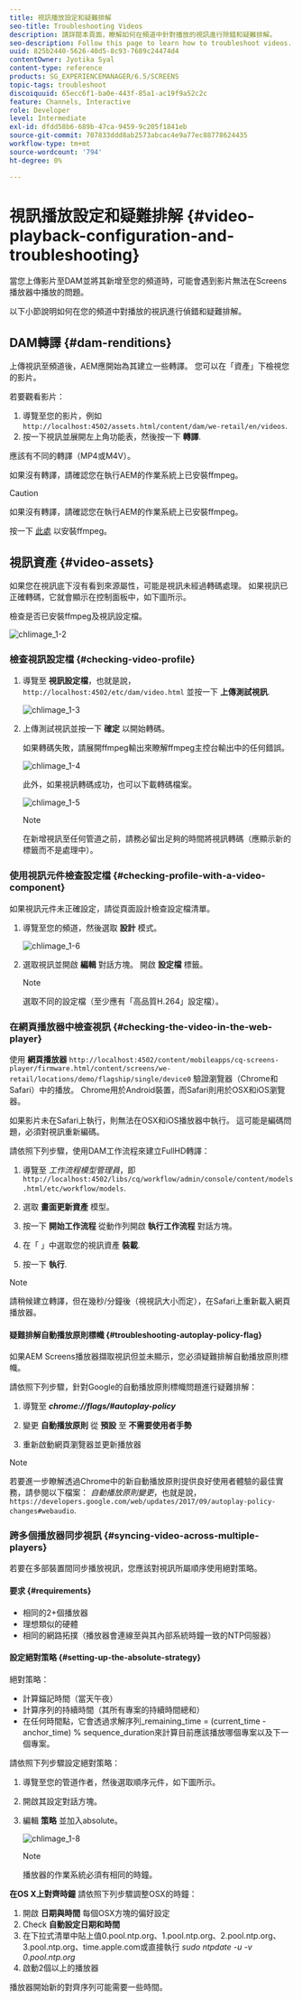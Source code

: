 ```yaml
---
title: 視訊播放設定和疑難排解
seo-title: Troubleshooting Videos
description: 請詳閱本頁面，瞭解如何在頻道中針對播放的視訊進行除錯和疑難排解。
seo-description: Follow this page to learn how to troubleshoot videos. When you upload a video to the DAM and add it your channel, you might encounter issues that video might not play in Screens player and this section describes how to debug and troubleshoot video playing in your channel.
uuid: 825b2440-5626-40d5-8c93-7689c24474d4
contentOwner: Jyotika Syal
content-type: reference
products: SG_EXPERIENCEMANAGER/6.5/SCREENS
topic-tags: troubleshoot
discoiquuid: 65ecc6f1-ba0e-443f-85a1-ac19f9a52c2c
feature: Channels, Interactive
role: Developer
level: Intermediate
exl-id: dfdd58b6-689b-47ca-9459-9c205f1841eb
source-git-commit: 707833ddd8ab2573abcac4e9a77ec88778624435
workflow-type: tm+mt
source-wordcount: '794'
ht-degree: 0%

---
```


# 視訊播放設定和疑難排解 {#video-playback-configuration-and-troubleshooting}

當您上傳影片至DAM並將其新增至您的頻道時，可能會遇到影片無法在Screens播放器中播放的問題。

以下小節說明如何在您的頻道中對播放的視訊進行偵錯和疑難排解。

## DAM轉譯 {#dam-renditions}

上傳視訊至頻道後，AEM應開始為其建立一些轉譯。 您可以在「資產」下檢視您的影片。

若要觀看影片：

1. 導覽至您的影片，例如 `http://localhost:4502/assets.html/content/dam/we-retail/en/videos`.
1. 按一下視訊並展開左上角功能表，然後按一下 **轉譯**.

應該有不同的轉譯（MP4或M4V）。

如果沒有轉譯，請確認您在執行AEM的作業系統上已安裝ffmpeg。

>[!CAUTION]
>
>如果沒有轉譯，請確認您在執行AEM的作業系統上已安裝ffmpeg。
>
>按一下 [此處](https://www.ffmpeg.org/download.html) 以安裝ffmpeg。

## 視訊資產 {#video-assets}

如果您在視訊底下沒有看到來源屬性，可能是視訊未經過轉碼處理。 如果視訊已正確轉碼，它就會顯示在控制面板中，如下圖所示。

檢查是否已安裝ffmpeg及視訊設定檔。

![chlimage_1-2](assets/chlimage_1-2.png)

### 檢查視訊設定檔 {#checking-video-profile}

1. 導覽至 **視訊設定檔**，也就是說， `http://localhost:4502/etc/dam/video.html` 並按一下 **上傳測試視訊**.

   ![chlimage_1-3](assets/chlimage_1-3.png)

1. 上傳測試視訊並按一下 **確定** 以開始轉碼。

   如果轉碼失敗，請展開ffmpeg輸出來瞭解ffmpeg主控台輸出中的任何錯誤。

   ![chlimage_1-4](assets/chlimage_1-4.png)

   此外，如果視訊轉碼成功，也可以下載轉碼檔案。

   ![chlimage_1-5](assets/chlimage_1-5.png)

   >[!NOTE]
   >
   >在新增視訊至任何管道之前，請務必留出足夠的時間將視訊轉碼（應顯示新的標籤而不是處理中）。

### 使用視訊元件檢查設定檔 {#checking-profile-with-a-video-component}

如果視訊元件未正確設定，請從頁面設計檢查設定檔清單。

1. 導覽至您的頻道，然後選取 **設計** 模式。

   ![chlimage_1-6](assets/chlimage_1-6.png)

1. 選取視訊並開啟 **編輯** 對話方塊。 開啟 **設定檔** 標籤。

   >[!NOTE]
   >選取不同的設定檔（至少應有「高品質H.264」設定檔）。

### 在網頁播放器中檢查視訊 {#checking-the-video-in-the-web-player}

使用 **網頁播放器** `http://localhost:4502/content/mobileapps/cq-screens-player/firmware.html/content/screens/we-retail/locations/demo/flagship/single/device0` 驗證瀏覽器（Chrome和Safari）中的播放。 Chrome用於Android裝置，而Safari則用於OSX和iOS瀏覽器。

如果影片未在Safari上執行，則無法在OSX和iOS播放器中執行。 這可能是編碼問題，必須對視訊重新編碼。

請依照下列步驟，使用DAM工作流程來建立FullHD轉譯：

1. 導覽至 *工作流程模型管理員*，即 `http://localhost:4502/libs/cq/workflow/admin/console/content/models.html/etc/workflow/models`.
1. 選取 **畫面更新資產** 模型。
1. 按一下 **開始工作流程** 從動作列開啟 **執行工作流程** 對話方塊。

1. 在「 」中選取您的視訊資產 **裝載**.
1. 按一下 **執行**.

>[!NOTE]
>
>請稍候建立轉譯，但在幾秒/分鐘後（視視訊大小而定），在Safari上重新載入網頁播放器。

#### 疑難排解自動播放原則標幟 {#troubleshooting-autoplay-policy-flag}

如果AEM Screens播放器擷取視訊但並未顯示，您必須疑難排解自動播放原則標幟。

請依照下列步驟，針對Google的自動播放原則標幟問題進行疑難排解：

1. 導覽至 ***chrome://flags/#autoplay-policy***
1. 變更 **自動播放原則** 從 **預設** 至 **不需要使用者手勢**

1. 重新啟動網頁瀏覽器並更新播放器

>[!NOTE]
>
>若要進一步瞭解透過Chrome中的新自動播放原則提供良好使用者體驗的最佳實務，請參閱以下檔案： *自動播放原則變更*，也就是說， `https://developers.google.com/web/updates/2017/09/autoplay-policy-changes#webaudio`.

### 跨多個播放器同步視訊 {#syncing-video-across-multiple-players}

若要在多部裝置間同步播放視訊，您應該對視訊所屬順序使用絕對策略。

#### 要求 {#requirements}

* 相同的2+個播放器
* 理想類似的硬體
* 相同的網路拓撲（播放器會連線至與其內部系統時鐘一致的NTP伺服器）

#### 設定絕對策略 {#setting-up-the-absolute-strategy}

絕對策略：

* 計算錨記時間（當天午夜）
* 計算序列的持續時間（其所有專案的持續時間總和）
* 在任何時間點，它會透過求解序列_remaining_time = (current_time - anchor_time) % sequence_duration來計算目前應該播放哪個專案以及下一個專案。

請依照下列步驟設定絕對策略：

1. 導覽至您的管道作者，然後選取順序元件，如下圖所示。
1. 開啟其設定對話方塊。
1. 編輯 **策略** 並加入absolute。

   ![chlimage_1-8](assets/chlimage_1-8.png)

   >[!NOTE]
   >播放器的作業系統必須有相同的時鐘。

**在OS X上對齊時鐘** 請依照下列步驟調整OSX的時鐘：

1. 開啟 **日期與時間** 每個OSX方塊的偏好設定
1. Check **自動設定日期和時間**
1. 在下拉式清單中貼上值0.pool.ntp.org、1.pool.ntp.org、2.pool.ntp.org、3.pool.ntp.org、time.apple.com或直接執行 *sudo ntpdate -u -v 0.pool.ntp.org*
1. 啟動2個以上的播放器

播放器開始新的對齊序列可能需要一些時間。
